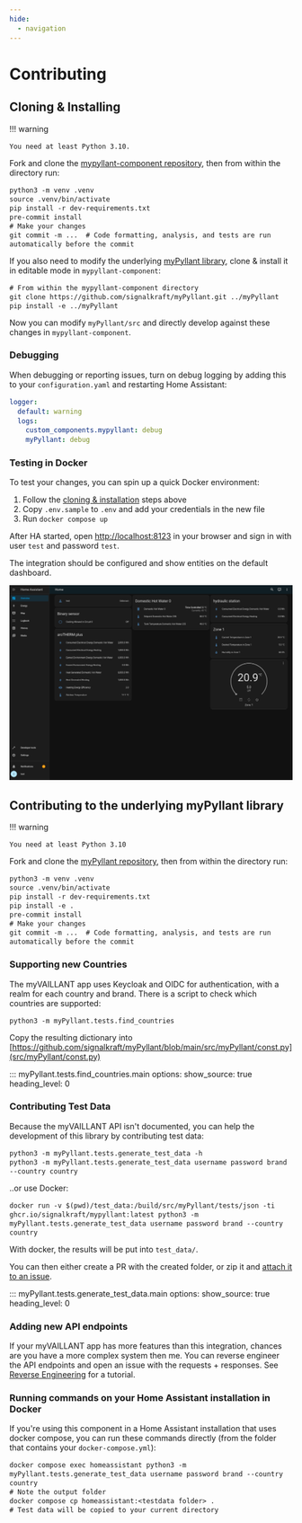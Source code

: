 ```yaml
---
hide:
  - navigation
---
```


# Contributing

## Cloning & Installing

!!! warning

    You need at least Python 3.10.

Fork and clone the [mypyllant-component repository](https://github.com/signalkraft/mypyllant-component), then from within the directory run:

```shell
python3 -m venv .venv
source .venv/bin/activate
pip install -r dev-requirements.txt
pre-commit install
# Make your changes
git commit -m ...  # Code formatting, analysis, and tests are run automatically before the commit
```

If you also need to modify the underlying [myPyllant library](https://github.com/signalkraft/mypyllant),
clone & install it in editable mode in `mypyllant-component`:

```shell
# From within the mypyllant-component directory
git clone https://github.com/signalkraft/myPyllant.git ../myPyllant
pip install -e ../myPyllant
```

Now you can modify `myPyllant/src` and directly develop against these changes in `mypyllant-component`.

### Debugging

When debugging or reporting issues, turn on debug logging by adding this to your `configuration.yaml` 
and restarting Home Assistant:

```yaml
logger:
  default: warning
  logs:
    custom_components.mypyllant: debug
    myPyllant: debug
```

### Testing in Docker

To test your changes, you can spin up a quick Docker environment:

1. Follow the [cloning & installation](#cloning-installing) steps above
2. Copy `.env.sample` to `.env` and add your credentials in the new file
3. Run `docker compose up`

After HA started, open [http://localhost:8123](http://localhost:8123) in your browser and sign in with user `test` and password `test`.

The integration should be configured and show entities on the default dashboard.

![Default Dashboard Screenshot](assets/default-dashboard.png)

## Contributing to the underlying myPyllant library

!!! warning

    You need at least Python 3.10

Fork and clone the [myPyllant repository](https://github.com/signalkraft/myPyllant), then from within the directory run:

```shell
python3 -m venv .venv
source .venv/bin/activate
pip install -r dev-requirements.txt
pip install -e .
pre-commit install
# Make your changes
git commit -m ...  # Code formatting, analysis, and tests are run automatically before the commit
```

### Supporting new Countries

The myVAILLANT app uses Keycloak and OIDC for authentication, with a realm for each country and brand.
There is a script to check which countries are supported:

```shell
python3 -m myPyllant.tests.find_countries
```

Copy the resulting dictionary into [https://github.com/signalkraft/myPyllant/blob/main/src/myPyllant/const.py](src/myPyllant/const.py)

::: myPyllant.tests.find_countries.main
    options:
      show_source: true
      heading_level: 0

### Contributing Test Data

Because the myVAILLANT API isn't documented, you can help the development of this library by contributing test data:

```shell
python3 -m myPyllant.tests.generate_test_data -h
python3 -m myPyllant.tests.generate_test_data username password brand --country country
```

..or use Docker:

```shell
docker run -v $(pwd)/test_data:/build/src/myPyllant/tests/json -ti ghcr.io/signalkraft/mypyllant:latest python3 -m myPyllant.tests.generate_test_data username password brand --country country
```

With docker, the results will be put into `test_data/`.

You can then either create a PR with the created folder, or zip it and [attach it to an issue](https://github.com/signalkraft/myPyllant/issues/new).

::: myPyllant.tests.generate_test_data.main
    options:
      show_source: true
      heading_level: 0

### Adding new API endpoints

If your myVAILLANT app has more features than this integration, chances are you have a more complex system then me.
You can reverse engineer the API endpoints and open an issue with the requests + responses.
See [Reverse Engineering](3-reverse-engineering.md) for a tutorial.

### Running commands on your Home Assistant installation in Docker

If you're using this component in a Home Assistant installation that uses docker compose, you can run these commands directly (from the folder that contains your `docker-compose.yml`):

```shell
docker compose exec homeassistant python3 -m myPyllant.tests.generate_test_data username password brand --country country
# Note the output folder
docker compose cp homeassistant:<testdata folder> .
# Test data will be copied to your current directory
```
